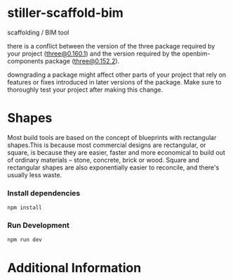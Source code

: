 # stiller-scaffold-bim

scaffolding / BIM tool

there is a conflict between the version of the three package required by your project (three@0.160.1) and the version required by the openbim-components package (three@0.152.2).

downgrading a package might affect other parts of your project that rely on features or fixes introduced in later versions of the package. Make sure to thoroughly test your project after making this change.

# Shapes

Most build tools are based on the concept of blueprints with rectangular shapes.This is because most commercial designs are rectangular, or square, is because they are easier, faster and more economical to build out of ordinary materials – stone, concrete, brick or wood. Square and rectangular shapes are also exponentially easier to reconcile, and there's usually less waste.

### Install dependencies

```
npm install
```

### Run Development

```
npm run dev
```

# Additional Information
